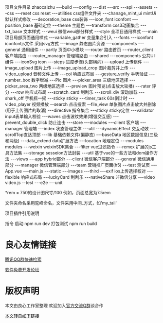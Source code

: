 项目文件目录
zhaocaizhu
    ---build
    ---config
    ---dist
    ---src
        ---api
        ---assets
            ---css
                ---reset  css reset
                ---utilities css组件文件夹
                    ---chanage_mint_ui   mintUi默认样式修改
                    ---decoration_base   css装饰
                    ---icon_font  iconfont
                    ---position_base  基础定位
                    ---theme  主题色
                    ---transform css3动画集合
                    ---txt_base   文本样式
                    ---weui   微信weui部分样式
                ---style  全项目通用样式
                ---main  项目局部页面通用样式
                ---variable_gather  变量集合引入
            ---fonts
                ---iconfont  iconfontjs文件  采用svg方式
            ---image  静态图片资源
        ---components
            ---general  通用组件
            ---partly  页面中小模块
        ---router 路由首页
            ---router_client 客户端路由
            ---router_manager 管理端路由
        ---shared
            ---components 公共UI组件
                ---iconSvg icon
                ---steps 进度步骤(头部横向)
                ---upload 上传组件
                    ---image_upload 图片上传
                    ---image_upload_crop 图片裁剪并上传
                    ---video_upload 音频文件上传
                ---col 响应式布局
                ---gesture_verify 手势验证
                ---number_box  数字增减
                ---Pic 图片
                ---picker_area 三级地区选择
                ---picker_area_two 两级地区选择
                ---preview 图片预览(点击放大轮播)
                ---rater 评分
                ---row 响应式布局
                ---scratch_card 刮刮乐
                ---scroll_div 滚动加载
                ---shark_off 手机摇一摇
                ---sticky sticky
                ---timer_task 60s倒计时
                ---video_player 视频播放
                --search 点击搜索
                --file_view 单张图片点击放大并删除(用于上传图片的取消)
            ---directive 指令集合
                ---sticky  sticky定位
                ---validator input表单输入校验
                ---waves  点击波纹效果(增强交互感)
                ---prevent_double_click 防止连击
        ---store
            ---modules
                ---client 客户端
                ---manager 管理端
            ---index 状态管理主体
        ---util
            ---dynamicEffect 交互动效
                ---scrollTop直达顶部
            ---lib 基础依赖文件(偏静态)
                ---baseData  地区数据信息(三级和两级)
                ---data_extend  data扩展方法
                ---location 地理定位
                ---modules modules
                ---weixin   weixinSDK集合
            ---filter vue过滤指令
            ---remex  扩展的js工具方法集
            ---storage sesseion方法封装
            ---util  基于vue的一些方法和dom操作方法
        ---views
            ---app  hybrid部分
            ---client 微信客户端部分
            ---general 微信通用部分
            ---manager 微信管理端部分
            ---team  营销推广页面(h5)
            ---test 测试页
        ---App.vue
        ---main.js
    ---static
        ---images
        ---third
            ---exif ios上传选择校对
            ---flexible 响应式布局
            ---luckyCard  刮刮乐
            ---nativeShare 非微信分享
            ---video video.js
    --test
        ---e2e
        ---unit




*rem = 750的设计图尺寸/100 例如，页面总宽为7.5rem

文件夹命名采用驼峰命名，文件采用中间_方式，如'my_tail'

项目插件引用说明

指令
启动  npm run dev
打包测试 npm run build




 # 良心友情链接

[腾讯QQ群快速检索](http://u.720life.cn/s/8cf73f7c)

[软件免费开发论坛](http://u.720life.cn/s/bbb01dc0)

# 版权声明 

本文由良心工作室整理 欢迎加入[官方交流Q群](https://u.720life.cn/s/f2316816)谈合作

[本文转自如下链接](http://u.720life.cn/g/2e71d0f0a5c601172267ba20d3a43c6e5703533751c8128ffb88aa3a7a083f58969d7c5efe2de57b4fc3644dca826366a52e20459e825dcea30cc51658bfbbe8)